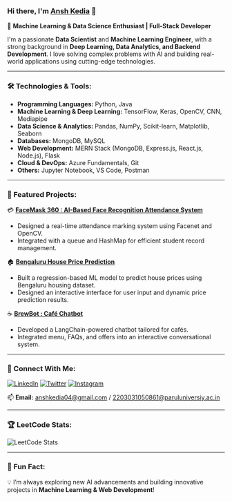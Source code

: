 ### Hi there, I'm [Ansh Kedia](https://github.com/anshkedia-04) 👋

🚀 **Machine Learning & Data Science Enthusiast | Full-Stack Developer**

I'm a passionate **Data Scientist** and **Machine Learning Engineer**, with a strong background in **Deep Learning, Data Analytics, and Backend Development**. I love solving complex problems with AI and building real-world applications using cutting-edge technologies.

---

### 🛠️ Technologies & Tools:
- **Programming Languages:** Python, Java
- **Machine Learning & Deep Learning:** TensorFlow, Keras, OpenCV, CNN, Mediapipe
- **Data Science & Analytics:** Pandas, NumPy, Scikit-learn, Matplotlib, Seaborn
- **Databases:** MongoDB, MySQL
- **Web Development:** MERN Stack (MongoDB, Express.js, React.js, Node.js), Flask
- **Cloud & DevOps:** Azure Fundamentals, Git
- **Others:** Jupyter Notebook, VS Code, Postman

---

### 📌 Featured Projects:
💳 **[FaceMask 360 : AI-Based Face Recognition Attendance System](https://github.com/anshkedia-04/Face_Mask_360)**  
- Designed a real-time attendance marking system using Facenet and OpenCV.  
- Integrated with a queue and HashMap for efficient student record management.  

🏠 **[Bengaluru House Price Prediction](https://github.com/anshkedia-04/House-Price-Prediction-)**  
- Built a regression-based ML model to predict house prices using Bengaluru housing dataset.  
- Designed an interactive interface for user input and dynamic price prediction results.  

☕ **[BrewBot : Café Chatbot](https://github.com/anshkedia-04/BrewBot)**  
- Developed a LangChain-powered chatbot tailored for cafés.  
- Integrated menu, FAQs, and offers into an interactive conversational system.  



---

### 📢 Connect With Me:
[![LinkedIn](https://img.shields.io/badge/LinkedIn-blue?style=for-the-badge&logo=linkedin)](https://www.linkedin.com/in/ansh-kedia-249843266/)
[![Twitter](https://img.shields.io/badge/Twitter-%231DA1F2.svg?style=for-the-badge&logo=twitter&logoColor=white)](https://twitter.com/anshkedia_04)
[![Instagram](https://img.shields.io/badge/Instagram-%23E4405F.svg?style=for-the-badge&logo=instagram&logoColor=white)](https://instagram.com/anshkedia_04)

📫 **Email:** anshkedia04@gmail.com / 2203031050861@paruluniversiy.ac.in




---

### 🏆 LeetCode Stats:
![LeetCode Stats](https://leetcard.jacoblin.cool/anshkedia04?theme=dark&font=ABeeZee)

---

### 🌟 Fun Fact:
💡 I’m always exploring new AI advancements and building innovative projects in **Machine Learning & Web Development**!
